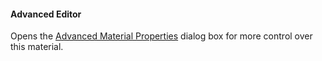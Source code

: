 ﻿#### Advanced Editor
Opens the [Advanced Material Properties](material-type-advanced.html) dialog box for more control over this material.

